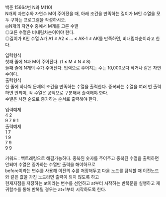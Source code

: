 백준 15664번 N과 M(10)  
N개의 자연수와 자연수 M이 주어졌을 때, 아래 조건을 만족하는 길이가 M인 수열을 모두 구하는 프로그램을 작성하시오.    
◎N개의 자연수 중에서 M개를 고른 수열  
◎고른 수열은 비내림차순이어야 한다.  
◎길이가 K인 수열 A가 A1 ≤ A2 ≤ ... ≤ AK-1 ≤ AK를 만족하면, 비내림차순이라고 한다.  

입력형식  
첫째 줄에 N과 M이 주어진다. (1 ≤ M ≤ N ≤ 8)  
둘째 줄에 N개의 수가 주어진다. 입력으로 주어지는 수는 10,000보다 작거나 같은 자연수이다.  
출력형식  
한 줄에 하나씩 문제의 조건을 만족하는 수열을 출력한다. 중복되는 수열을 여러 번 출력하면 안되며, 각 수열은 공백으로 구분해서 출력해야 한다.  
수열은 사전 순으로 증가하는 순서로 출력해야 한다.  

입력예제  
4 2  
9 7 9 1  
출력예제  
1 7  
1 9  
7 9  
9 9  

키워드 : 백트래킹으로 해결가능하다. 중복된 숫자를 주어주고 중복된 수열을 출력하면 안되며 수열은 증가하는 수열만 출력을 해야하므로  
before이라는 변수를 사용해 이전의 수를 저장해두고 다음 노드를 탐색할 때 이전노드와 같은 값을 가진 노드라면 출력이 되지 않도록 하고  
현재지점을 저장하는 at이라는 변수를 선언하고 at부터 시작하는 반복문을 실행하고 재귀함수를 통해 반복될 경우는 at+1부터 시작하도록 한다.  
